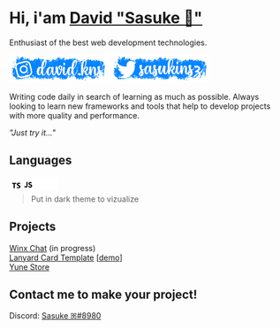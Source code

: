 # Hi, i'am [David "Sasuke 🌸"](https://github.com/davidszz)

Enthusiast of the best web development technologies.

[![Instagram](/assets/instagram.png)](https://instagram.com/david.kns) [![Twitter](./assets/twitter.png)](https://twitter.com/sasukinsz)

Writing code daily in search of learning as much as possible. Always looking to learn new frameworks and tools that help to develop projects with more quality and performance.

*"Just try it..."*

## Languages
<a href="https://www.w3schools.com/typescript/" target="_blank"><img align="left" alt="Typescript" width="22px" src="./assets/typescript.svg" /></a>
<a href="https://www.w3schools.com/javascript/" target="_blank"><img align="left" alt="Javascript" width="22px" src="./assets/javascript.svg" /></a>
<a href="https://www.w3schools.com/html/" target="_blank"><img align="left" alt="Html" width="22px" src="./assets/html.svg" /></a>
<a href="https://www.w3schools.com/css/" target="_blank"><img align="left" alt="Css" width="22px" src="./assets/css.svg" /></a>
<br/>

> Put in dark theme to vizualize

## Projects
[Winx Chat](https://github.com/davidszz/winx-chat) (in progress)
<br/>
[Lanyard Card Template](https://github.com/davidszz/lanyard-card-example) [[demo](https://lanyard-card-example.netlify.app)]
<br/>
[Yune Store](https://yunestore.xyz)

## Contact me to make your project!
Discord: [Sasuke ꕤ#8980](https://discord.com/users/757379507358531675)
